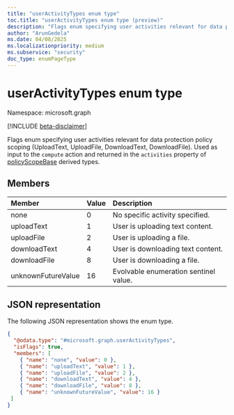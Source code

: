 ```yaml
---
title: "userActivityTypes enum type"
toc.title: "userActivityTypes enum type (preview)"
description: "Flags enum specifying user activities relevant for data protection policy scoping (UploadText, UploadFile, DownloadText, DownloadFile)."
author: "ArunGedela"
ms.date: 04/08/2025
ms.localizationpriority: medium
ms.subservice: "security"
doc_type: enumPageType
---
```


# userActivityTypes enum type

Namespace: microsoft.graph

[!INCLUDE [beta-disclaimer](../../includes/beta-disclaimer.md)]

Flags enum specifying user activities relevant for data protection policy scoping (UploadText, UploadFile, DownloadText, DownloadFile). Used as input to the `compute` action and returned in the `activities` property of [policyScopeBase](../resources/policyscopebase.md) derived types.

## Members

| Member             | Value | Description                         |
| :----------------- | :---- | :---------------------------------- |
| none               | 0     | No specific activity specified.     |
| uploadText         | 1     | User is uploading text content.     |
| uploadFile         | 2     | User is uploading a file.           |
| downloadText       | 4     | User is downloading text content.   |
| downloadFile       | 8     | User is downloading a file.         |
| unknownFutureValue | 16    | Evolvable enumeration sentinel value. |

## JSON representation

The following JSON representation shows the enum type.
<!-- {
  "blockType": "resource",
  "@odata.type": "microsoft.graph.userActivityTypes",
  "isFlags": true
}-->
``` json
{
  "@odata.type": "#microsoft.graph.userActivityTypes",
  "isFlags": true,
  "members": [
    { "name": "none", "value": 0 },
    { "name": "uploadText", "value": 1 },
    { "name": "uploadFile", "value": 2 },
    { "name": "downloadText", "value": 4 },
    { "name": "downloadFile", "value": 8 },
    { "name": "unknownFutureValue", "value": 16 }
 ]
}
```
